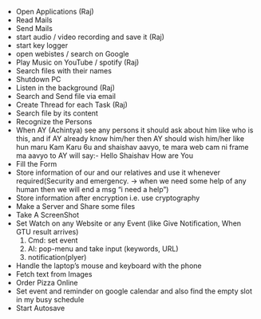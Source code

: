 - Open Applications (Raj)
- Read Mails
- Send Mails 
- start audio / video recording and save it (Raj)
- start key logger 
- open webistes / search on Google 
- Play Music on YouTube / spotify (Raj)
- Search files with their names
- Shutdown PC
- Listen in the background (Raj)
- Search and Send file via email 
- Create Thread for each Task (Raj)
- Search file by its content
- Recognize the Persons
- When AY (Achintya) see any persons it should ask about him like who is this, and if AY already know him/her  then AY should wish him/her like hun maru Kam Karu 6u and shaishav aavyo, te mara web cam ni frame ma aavyo to AY will say:- Hello Shaishav How are You
- Fill the Form
- Store information of our and our relatives and use it whenever required(Security and emergency. -> when we need some help of any human then we will end a msg “i need a help”)
- Store information after encryption i.e. use cryptography
- Make a Server and Share some files
- Take A ScreenShot
- Set Watch on any Website or any Event (like Give Notification, When GTU result arrives)
	1.  Cmd: set event
	2. AI: pop-menu and take input (keywords, URL)
	3. notification(plyer) 
- Handle the laptop’s mouse and keyboard with the phone
- Fetch text from Images
- Order Pizza Online
- Set event and reminder on google calendar and also find the empty slot in my busy schedule 
- Start Autosave
















